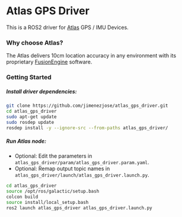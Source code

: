 # Atlas GPS Driver

This is a ROS2 driver for [Atlas](https://pointonenav.com/docs/atlas) GPS / IMU Devices. 

### Why choose Atlas?

The Atlas delivers 10cm location accuracy in any environment with its proprietary [FusionEngine](https://pointonenav.com/fusionengine) software.

### Getting Started

##### Install driver dependencies:
```bash
git clone https://github.com/jimenezjose/atlas_gps_driver.git
cd atlas_gps_driver
sudo apt-get update
sudo rosdep update
rosdep install -y --ignore-src --from-paths atlas_gps_driver/
```

##### Run Atlas node:

* Optional: Edit the parameters in `atlas_gps_driver/param/atlas_gps_driver.param.yaml`.
* Optional: Remap output topic names in `atlas_gps_driver/launch/atlas_gps_driver.launch.py`.

```bash
cd atlas_gps_driver
source /opt/ros/galactic/setup.bash
colcon build
source install/local_setup.bash
ros2 launch atlas_gps_driver atlas_gps_driver.launch.py
```